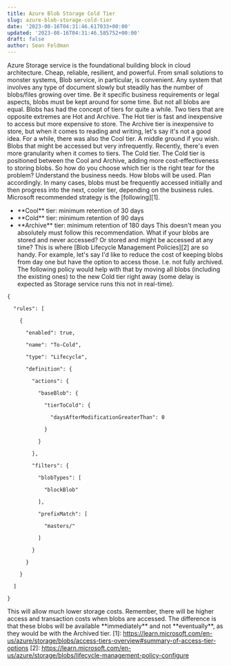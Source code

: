 ```yaml
---
title: Azure Blob Storage Cold Tier
slug: azure-blob-storage-cold-tier
date: '2023-08-16T04:31:46.617033+00:00'
updated: '2023-08-16T04:31:46.585752+00:00'
draft: false
author: Sean Feldman
---
```

Azure Storage service is the foundational building block in cloud architecture. Cheap, reliable, resilient, and powerful. From small solutions to monster systems, Blob service, in particular, is convenient. Any system that involves any type of document slowly but steadily has the number of blobs/files growing over time. Be it specific business requirements or legal aspects, blobs must be kept around for some time. But not all blobs are equal.
Blobs has had the concept of tiers for quite a while. Two tiers that are opposite extremes are Hot and Archive. The Hot tier is fast and inexpensive to access but more expensive to store. The Archive tier is inexpensive to store, but when it comes to reading and writing, let's say it's not a good idea. For a while, there was also the Cool tier. A middle ground if you wish. Blobs that might be accessed but very infrequently.
Recently, there's even more granularity when it comes to tiers. The Cold tier. The Cold tier is positioned between the Cool and Archive, adding more cost-effectiveness to storing blobs.
So how do you choose which tier is the right tear for the problem?
Understand the business needs. How blobs will be used. Plan accordingly. In many cases, blobs must be frequently accessed initially and then progress into the next, cooler tier, depending on the business rules. Microsoft recommended strategy is the [following][1].
- \*\*Cool\*\* tier: minimum retention of 30 days
- \*\*Cold\*\* tier: minimum retention of 90 days
- \*\*Archive\*\* tier: minimum retention of 180 days
This doesn't mean you absolutely must follow this recommendation. What if your blobs are stored and never accessed? Or stored and might be accessed at any time?
This is where [Blob Lifecycle Management Policies][2] are so handy. For example, let's say I'd like to reduce the cost of keeping blobs from day one but have the option to access those. I.e. not fully archived. The following policy would help with that by moving all blobs (including the existing ones) to the new Cold tier right away (some delay is expected as Storage service runs this not in real-time).
```
{
  "rules": [
    {
      "enabled": true,
      "name": "To-Cold",
      "type": "Lifecycle",
      "definition": {
        "actions": {
          "baseBlob": {
            "tierToCold": {
              "daysAfterModificationGreaterThan": 0
            }
          }
        },
        "filters": {
          "blobTypes": [
            "blockBlob"
          ],
          "prefixMatch": [
            "masters/"
          ]
        }
      }
    }
  ]
}
```
This will allow much lower storage costs. Remember, there will be higher access and transaction costs when blobs are accessed. The difference is that these blobs will be available \*\*immediately\*\* and not \*\*eventually\*\*, as they would be with the Archived tier.
[1]: https://learn.microsoft.com/en-us/azure/storage/blobs/access-tiers-overview#summary-of-access-tier-options
[2]: https://learn.microsoft.com/en-us/azure/storage/blobs/lifecycle-management-policy-configure
